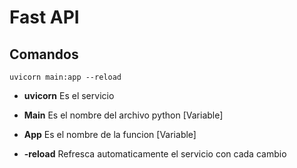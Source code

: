 # Fast API

## Comandos

````
uvicorn main:app --reload
````

- **uvicorn** Es el servicio

- **Main** Es el nombre del archivo python [Variable]

- **App** Es el nombre de la funcion [Variable]

- **-reload** Refresca automaticamente el servicio con cada cambio

